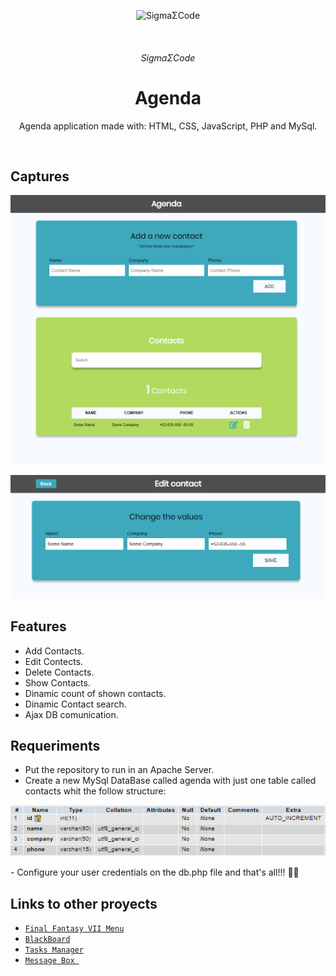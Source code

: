 <p align="center">
   <img alt="SigmaΣCode" src="/img/captures/SigmaΣCode.png">
</p>
   </br>
<h6 align = "center">SigmaΣCode</h6>

<h1 align="center">Agenda</h1>

<p align="center">
 Agenda application made with: HTML, CSS, JavaScript, PHP and MySql.
</p>
</br>

## Captures

<p align="center">
    <img src="/img/captures/agenda.PNG">
</p>

<p align="center">
    <img src="/img/captures/agenda2.PNG">
</p>

## Features

- Add Contacts.
- Edit Contects.
- Delete Contacts.
- Show Contacts.
- Dinamic count of shown contacts.
- Dinamic Contact search.
- Ajax DB comunication.

## Requeriments
- Put the repository to run in an Apache Server.
- Create a new MySql DataBase called agenda with just one table called contacts
whit the follow structure:

<p align="center">
    <img src="/img/captures/agenda3.png">
</p>
- Configure your user credentials on the db.php file and that's all!!!  🙌🏻

## Links to other proyects

- [`Final Fantasy VII Menu`](https://github.com/LeonAGA/Final_Fantasy_VII_Menu)
- [`BlackBoard`](https://github.com/LeonAGA/Blackboard)
- [`Tasks Manager`](https://github.com/LeonAGA/TasksManager)    
- [`Message Box `](https://github.com/LeonAGA/Message_Box_LocalStorage)    
